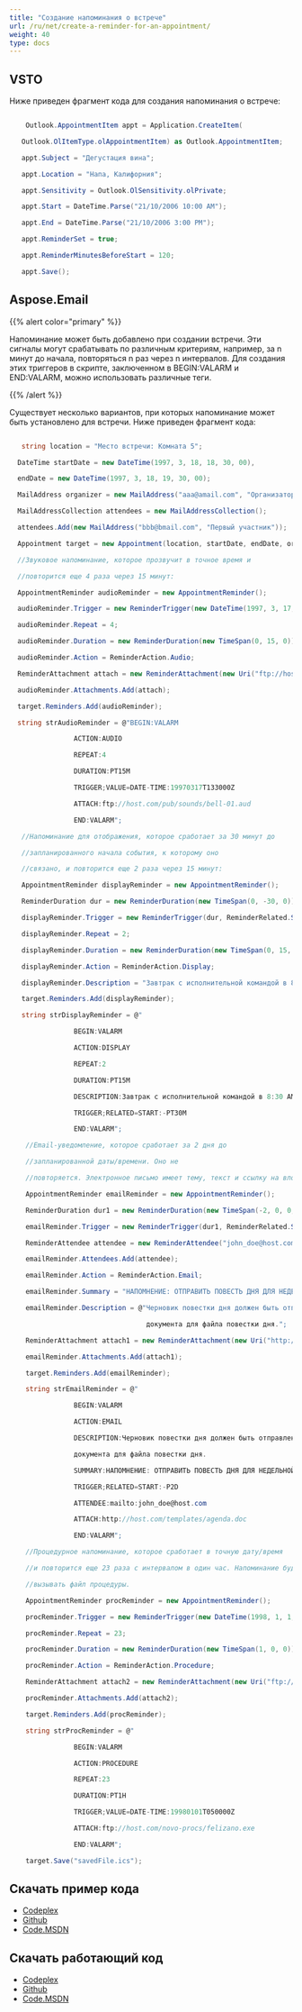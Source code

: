 ```yaml
---
title: "Создание напоминания о встрече"
url: /ru/net/create-a-reminder-for-an-appointment/
weight: 40
type: docs
---
```



## **VSTO**
Ниже приведен фрагмент кода для создания напоминания о встрече:

``` cs

    Outlook.AppointmentItem appt = Application.CreateItem(

   Outlook.OlItemType.olAppointmentItem) as Outlook.AppointmentItem;

   appt.Subject = "Дегустация вина";

   appt.Location = "Напа, Калифорния";

   appt.Sensitivity = Outlook.OlSensitivity.olPrivate;

   appt.Start = DateTime.Parse("21/10/2006 10:00 AM");

   appt.End = DateTime.Parse("21/10/2006 3:00 PM");

   appt.ReminderSet = true;

   appt.ReminderMinutesBeforeStart = 120;

   appt.Save();


```
## **Aspose.Email**
{{% alert color="primary" %}} 

Напоминание может быть добавлено при создании встречи. Эти сигналы могут срабатывать по различным критериям, например, за n минут до начала, повторяться n раз через n интервалов. Для создания этих триггеров в скрипте, заключенном в BEGIN:VALARM и END:VALARM, можно использовать различные теги.

{{% /alert %}} 

Существует несколько вариантов, при которых напоминание может быть установлено для встречи. Ниже приведен фрагмент кода:

``` cs

   string location = "Место встречи: Комната 5";

  DateTime startDate = new DateTime(1997, 3, 18, 18, 30, 00),

  endDate = new DateTime(1997, 3, 18, 19, 30, 00);

  MailAddress organizer = new MailAddress("aaa@amail.com", "Организатор");

  MailAddressCollection attendees = new MailAddressCollection();

  attendees.Add(new MailAddress("bbb@bmail.com", "Первый участник"));

  Appointment target = new Appointment(location, startDate, endDate, organizer, attendees);

  //Звуковое напоминание, которое прозвучит в точное время и

  //повторится еще 4 раза через 15 минут:

  AppointmentReminder audioReminder = new AppointmentReminder();

  audioReminder.Trigger = new ReminderTrigger(new DateTime(1997, 3, 17, 13, 30, 0, DateTimeKind.Utc));

  audioReminder.Repeat = 4;

  audioReminder.Duration = new ReminderDuration(new TimeSpan(0, 15, 0));

  audioReminder.Action = ReminderAction.Audio;

  ReminderAttachment attach = new ReminderAttachment(new Uri("ftp://host.com/pub/sounds/bell-01.aud"));

  audioReminder.Attachments.Add(attach);

  target.Reminders.Add(audioReminder);

  string strAudioReminder = @"BEGIN:VALARM

                ACTION:AUDIO

                REPEAT:4

                DURATION:PT15M

                TRIGGER;VALUE=DATE-TIME:19970317T133000Z

                ATTACH:ftp://host.com/pub/sounds/bell-01.aud

                END:VALARM";

   //Напоминание для отображения, которое сработает за 30 минут до

   //запланированного начала события, к которому оно

   //связано, и повторится еще 2 раза через 15 минут:

   AppointmentReminder displayReminder = new AppointmentReminder();

   ReminderDuration dur = new ReminderDuration(new TimeSpan(0, -30, 0));

   displayReminder.Trigger = new ReminderTrigger(dur, ReminderRelated.Start);

   displayReminder.Repeat = 2;

   displayReminder.Duration = new ReminderDuration(new TimeSpan(0, 15, 0));

   displayReminder.Action = ReminderAction.Display;

   displayReminder.Description = "Завтрак с исполнительной командой в 8:30 AM EST";

   target.Reminders.Add(displayReminder);

   string strDisplayReminder = @"

                BEGIN:VALARM

                ACTION:DISPLAY

                REPEAT:2

                DURATION:PT15M

                DESCRIPTION:Завтрак с исполнительной командой в 8:30 AM EST

                TRIGGER;RELATED=START:-PT30M

                END:VALARM";

    //Email-уведомление, которое сработает за 2 дня до

    //запланированной даты/времени. Оно не 

    //повторяется. Электронное письмо имеет тему, текст и ссылку на вложение.

    AppointmentReminder emailReminder = new AppointmentReminder();

    ReminderDuration dur1 = new ReminderDuration(new TimeSpan(-2, 0, 0, 0));

    emailReminder.Trigger = new ReminderTrigger(dur1, ReminderRelated.Start);

    ReminderAttendee attendee = new ReminderAttendee("john_doe@host.com");

    emailReminder.Attendees.Add(attendee);

    emailReminder.Action = ReminderAction.Email;

    emailReminder.Summary = "НАПОМНЕНИЕ: ОТПРАВИТЬ ПОВЕСТЬ ДНЯ ДЛЯ НЕДЕЛЬНОЙ ВСТРЕЧИ С ПЕРСОНАЛОМ";

    emailReminder.Description = @"Черновик повестки дня должен быть отправлен участникам на еженедельную встречу менеджеров (MGR-LIST). В приложении ссылка на шаблон

                                  документа для файла повестки дня.";

    ReminderAttachment attach1 = new ReminderAttachment(new Uri("http://host.com/templates/agenda.doc"));

    emailReminder.Attachments.Add(attach1);

    target.Reminders.Add(emailReminder);

    string strEmailReminder = @"

                BEGIN:VALARM

                ACTION:EMAIL

                DESCRIPTION:Черновик повестки дня должен быть отправлен участникам на еженедельную встречу менеджеров (MGR-LIST). В приложении ссылка на шаблон

                документа для файла повестки дня.

                SUMMARY:НАПОМНЕНИЕ: ОТПРАВИТЬ ПОВЕСТЬ ДНЯ ДЛЯ НЕДЕЛЬНОЙ ВСТРЕЧИ С ПЕРСОНАЛОМ

                TRIGGER;RELATED=START:-P2D

                ATTENDEE:mailto:john_doe@host.com

                ATTACH:http://host.com/templates/agenda.doc

                END:VALARM";

    //Процедурное напоминание, которое сработает в точную дату/время

    //и повторится еще 23 раза с интервалом в один час. Напоминание будет

    //вызывать файл процедуры.

    AppointmentReminder procReminder = new AppointmentReminder();

    procReminder.Trigger = new ReminderTrigger(new DateTime(1998, 1, 1, 5, 0, 0, DateTimeKind.Utc));

    procReminder.Repeat = 23;

    procReminder.Duration = new ReminderDuration(new TimeSpan(1, 0, 0));

    procReminder.Action = ReminderAction.Procedure;

    ReminderAttachment attach2 = new ReminderAttachment(new Uri("ftp://host.com/novo-procs/felizano.exe"));

    procReminder.Attachments.Add(attach2);

    target.Reminders.Add(procReminder);

    string strProcReminder = @"

                BEGIN:VALARM

                ACTION:PROCEDURE

                REPEAT:23

                DURATION:PT1H

                TRIGGER;VALUE=DATE-TIME:19980101T050000Z

                ATTACH:ftp://host.com/novo-procs/felizano.exe

                END:VALARM";

    target.Save("savedFile.ics");


```
## **Скачать пример кода**
- [Codeplex](https://asposevsto.codeplex.com/releases/view/616980)
- [Github](https://github.com/aspose-email/Aspose.Email-for-.NET/releases/tag/AsposeEmailVsVSTOv1.1)
- [Code.MSDN](https://code.msdn.microsoft.com/AsposeEmail-Vs-VSTO-fa535977)
## **Скачать работающий код**
- [Codeplex](https://asposevsto.codeplex.com/SourceControl/latest#Aspose.Email)
- [Github](https://github.com/aspose-email/Aspose.Email-for-.NET/tree/master/Plugins/Aspose.Email%20Vs%20VSTO%20Outlook/Code%20Comparison%20of%20Common%20Features/Create%20a%20Reminder%20for%20an%20Appointment)
- [Code.MSDN](https://code.msdn.microsoft.com/AsposeEmail-Vs-VSTO-fa535977/view/SourceCode#content)